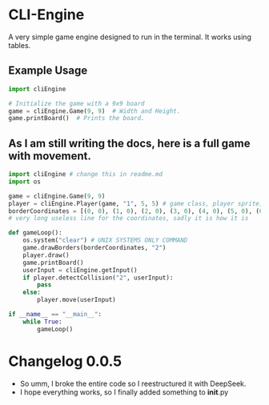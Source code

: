 # CLI-Engine

A very simple game engine designed to run in the terminal. It works using tables.

## Example Usage

```python
import cliEngine

# Initialize the game with a 9x9 board
game = cliEngine.Game(9, 9)  # Width and Height.
game.printBoard()  # Prints the board.
```

## As I am still writing the docs, here is a full game with movement.
```python
import cliEngine # change this in readme.md
import os

game = cliEngine.Game(9, 9)
player = cliEngine.Player(game, "1", 5, 5) # game class, player sprite, and pos x and y
borderCoordinates = [(0, 0), (1, 0), (2, 0), (3, 0), (4, 0), (5, 0), (6, 0), (7, 0), (8, 0), (0, 1), (8, 1), (0, 2), (8, 2), (0, 3), (8, 3), (0, 4), (8, 4), (0, 5), (8, 5), (0, 6), (8, 6), (0, 7), (8, 7), (0, 8), (1, 8), (2, 8), (3, 8), (4, 8), (5, 8), (6, 8), (7, 8), (8, 8)]
# very long useless line for the coordinates, sadly it is how it is

def gameLoop():
    os.system("clear") # UNIX SYSTEMS ONLY COMMAND
    game.drawBorders(borderCoordinates, "2")
    player.draw()
    game.printBoard()
    userInput = cliEngine.getInput()
    if player.detectCollision("2", userInput):
        pass
    else:
        player.move(userInput)

if __name__ == "__main__":
    while True:
        gameLoop()
```

# Changelog 0.0.5
- So umm, I broke the entire code so I reestructured it with DeepSeek.
- I hope everything works, so I finally added something to __init__.py